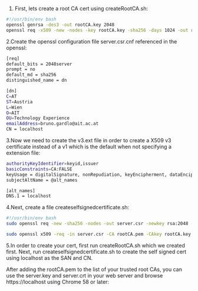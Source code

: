 1. First, lets create a root CA cert using createRootCA.sh:

```bash
#!/usr/bin/env bash
openssl genrsa -des3 -out rootCA.key 2048
openssl req -x509 -new -nodes -key rootCA.key -sha256 -days 1024 -out rootCA.pem
```

2.Create the openssl configuration file server.csr.cnf referenced in the openssl:
```bash
[req]
default_bits = 2048server
prompt = no
default_md = sha256
distinguished_name = dn

[dn]
C=AT
ST=Austria
L=Wien
O=AIT
OU=Technology Experience
emailAddress=bruno.gardlo@ait.ac.at
CN = localhost
```

3.Now we need to create the v3.ext file in order to create a X509 v3 certificate instead of a v1 which is the default when not specifying a extension file:

```bash
authorityKeyIdentifier=keyid,issuer
basicConstraints=CA:FALSE
keyUsage = digitalSignature, nonRepudiation, keyEncipherment, dataEncipherment
subjectAltName = @alt_names

[alt_names]
DNS.1 = localhost
```

4.Next, create a file createselfsignedcertificate.sh:

```bash
#!/usr/bin/env bash
sudo openssl req -new -sha256 -nodes -out server.csr -newkey rsa:2048 -keyout server.key -config server.csr.cnf

sudo openssl x509 -req -in server.csr -CA rootCA.pem -CAkey rootCA.key -CAcreateserial -out server.crt -days 500 -sha256 -extfile v3.ext
```


5.In order to create your cert, first run createRootCA.sh which we created first. Next, run createselfsignedcertificate.sh to create the self signed cert using localhost as the SAN and CN.

After adding the rootCA.pem to the list of your trusted root CAs, you can use the server.key and server.crt in your web server and browse https://localhost using Chrome 58 or later: